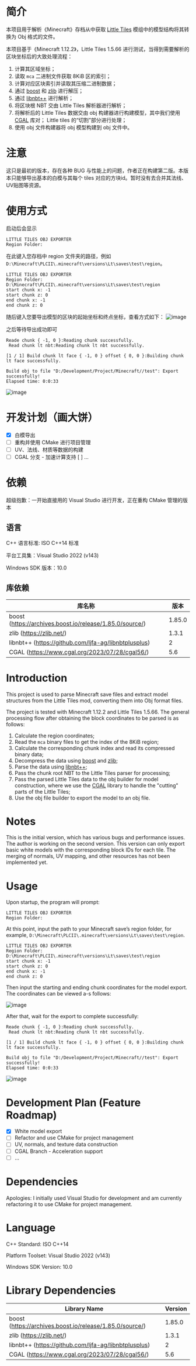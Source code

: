 # 简介
本项目用于解析《Minecraft》存档从中获取 [Little Tiles](https://github.com/CreativeMD/LittleTiles) 模组中的模型结构将其转换为 Obj 格式的文件。

本项目基于《Minecraft 1.12.2》，Little Tiles 1.5.66 进行测试，当得到需要解析的区块坐标后的大致处理流程：
1. 计算其区域坐标；
2. 读取 ```mca``` 二进制文件获取 8KiB 区的索引；
3. 计算对应区块索引并读取其压缩二进制数据；
4. 通过 [boost](https://archives.boost.io) 和 [zlib](https://zlib.net/) 进行解压；
5. 通过 [libnbt++](https://github.com/ljfa-ag/libnbtplusplus) 进行解析；
6. 将区块根 NBT 交由 Little Tiles 解析器进行解析；
7. 将解析后的 Little Tiles 数据交由 obj 构建器进行构建模型，其中我们使用 [CGAL](https://www.cgal.org) 库对； Little tiles 的“切割”部分进行处理；
8. 使用 obj 文件构建器将 obj 模型构建到 obj 文件中。

# 注意
这只是最初的版本，存在各种 BUG 与性能上的问题，作者正在构建第二版。本版本只能够导出基本的白模与其每个 tiles 对应的方块id。暂时没有去合并其法线、UV贴图等资源。

# 使用方式
启动后会显示
```
LITTLE TILES OBJ EXPORTER
Region Folder:
```
在此键入您存档中 region 文件夹的路径，例如 ```D:\Minecraft\PLCII\.minecraft\versions\Lt\saves\test\region```。
```
LITTLE TILES OBJ EXPORTER
Region Folder: D:\Minecraft\PLCII\.minecraft\versions\Lt\saves\test\region
start chunk x: -1
start chunk z: 0
end chunk x: -1
end chunk z: 0
```
随后键入您要导出模型的区块的起始坐标和终点坐标，查看方式如下：
![image](https://github.com/user-attachments/assets/034008b4-f20e-424f-8a9d-377b32a4b70a)

之后等待导出成功即可
```
Reade chunk { -1, 0 }:Reading chunk successfully.
 Read chunk lt nbt:Reading chunk lt nbt successfully.

[1 / 1] Build chunk lt face { -1, 0 } offset { 0, 0 }:Building chunk lt face successfully.

Build obj to file "D:/Development/Project/Minecraft//test": Export successfully!
Elapsed time: 0:0:33
```

![image](https://github.com/user-attachments/assets/23f98b62-a88a-4360-82e0-9f0e506f7876)

# 开发计划（画大饼）
-[x] 白模导出
-[ ] 重构并使用 CMake 进行项目管理
-[ ] UV、法线、材质等数据的构建
-[ ] CGAL 分支 - 加速计算支持
[ ] ...

# 依赖
超级抱歉：一开始直接用的 Visual Studio 进行开发，正在重构 CMake 管理的版本

## 语言
C++ 语言标准: ISO C++14 标准

平台工具集：Visual Studio 2022 (v143)

Windows SDK 版本：10.0

## 库依赖
| 库名称 | 版本 |
|-------|------|
|boost (https://archives.boost.io/release/1.85.0/source/)|1.85.0|
|zlib (https://zlib.net/)|1.3.1|
|libnbt++ (https://github.com/ljfa-ag/libnbtplusplus)|2|
|CGAL (https://www.cgal.org/2023/07/28/cgal56/)|5.6|


# Introduction
This project is used to parse Minecraft save files and extract model structures from the Little Tiles mod, converting them into Obj format files.

The project is tested with Minecraft 1.12.2 and Little Tiles 1.5.66. The general processing flow after obtaining the block coordinates to be parsed is as follows:
1. Calculate the region coordinates;
2. Read the `mca` binary files to get the index of the 8KiB region;
3. Calculate the corresponding chunk index and read its compressed binary data;
4. Decompress the data using [boost](https://archives.boost.io) and [zlib](https://zlib.net/);
5. Parse the data using [libnbt++](https://github.com/ljfa-ag/libnbtplusplus);
6. Pass the chunk root NBT to the Little Tiles parser for processing;
7. Pass the parsed Little Tiles data to the obj builder for model construction, where we use the [CGAL](https://www.cgal.org) library to handle the "cutting" parts of the Little Tiles;
8. Use the obj file builder to export the model to an obj file.

# Notes
This is the initial version, which has various bugs and performance issues. The author is working on the second version. This version can only export basic white models with the corresponding block IDs for each tile. The merging of normals, UV mapping, and other resources has not been implemented yet.

# Usage
Upon startup, the program will prompt:
```
LITTLE TILES OBJ EXPORTER
Region Folder:
```

At this point, input the path to your Minecraft save’s region folder, for example, ```D:\Minecraft\PLCII\.minecraft\versions\Lt\saves\test\region```.

```
LITTLE TILES OBJ EXPORTER
Region Folder: D:\Minecraft\PLCII\.minecraft\versions\Lt\saves\test\region
start chunk x: -1
start chunk z: 0
end chunk x: -1
end chunk z: 0
```

Then input the starting and ending chunk coordinates for the model export. The coordinates can be viewed a-s follows:

![image](https://github.com/user-attachments/assets/034008b4-f20e-424f-8a9d-377b32a4b70a)

After that, wait for the export to complete successfully:

```
Reade chunk { -1, 0 }:Reading chunk successfully.
 Read chunk lt nbt:Reading chunk lt nbt successfully.

[1 / 1] Build chunk lt face { -1, 0 } offset { 0, 0 }:Building chunk lt face successfully.

Build obj to file "D:/Development/Project/Minecraft//test": Export successfully!
Elapsed time: 0:0:33
```

![image](https://github.com/user-attachments/assets/23f98b62-a88a-4360-82e0-9f0e506f7876)

# Development Plan (Feature Roadmap)

- [x] White model export
- [ ] Refactor and use CMake for project management
- [ ] UV, normals, and texture data construction
- [ ] CGAL Branch - Acceleration support
- [ ] ...

# Dependencies

Apologies: I initially used Visual Studio for development and am currently refactoring it to use CMake for project management.

# Language
C++ Standard: ISO C++14

Platform Toolset: Visual Studio 2022 (v143)

Windows SDK Version: 10.0

# Library Dependencies

| Library Name | Version |
|-------|------|
|boost (https://archives.boost.io/release/1.85.0/source/)|1.85.0|
|zlib (https://zlib.net/)|1.3.1|
|libnbt++ (https://github.com/ljfa-ag/libnbtplusplus)|2|
|CGAL (https://www.cgal.org/2023/07/28/cgal56/)|5.6|
